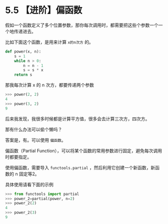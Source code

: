 # 5.5 【进阶】偏函数

假如一个函数定义了多个位置参数，那你每次调用时，都需要把这些个参数一个一个地传递进去。

比如下面这个函数，是用来计算 `x的n次方` 的。 

```python
def power(x, n):
    s = 1
    while n > 0:
        n = n - 1
        s = s * x
    return s
```

那我每次计算 x 的 n 次方，都要传递两个参数

```python
>>> power(2, 2)
4
>>> power(3, 2)
9
```

后来我发现，我很多时候都是计算平方值，很多会去计算三次方，四次方。

那有什么办法可以偷个懒吗？

答案是，有。可以使用 `偏函数`。

偏函数（Partial Function），可以将某个函数的常用参数进行固定，避免每次调用时都要指定。

使用偏函数，需要导入 `functools.partial` ，然后利用它创建一个新函数，新函数的 n 固定等2。

具体使用请看下面的示例

```python
>>> from functools import partial
>>> power_2=partial(power, n=2)
>>> power_2(2)
4
>>> power_2(3)
9
```



